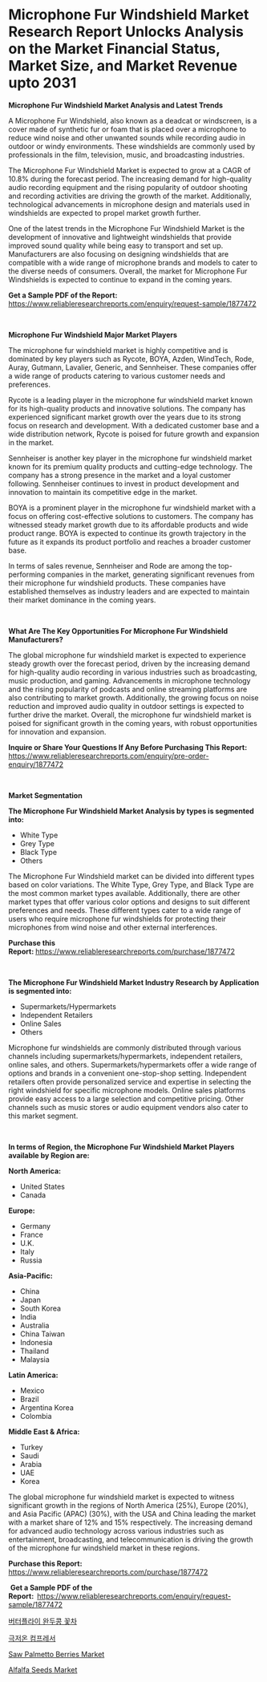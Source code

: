 <p><h1>Microphone Fur Windshield Market Research Report Unlocks Analysis on the Market Financial Status, Market Size, and Market Revenue upto 2031</h1></p><p><strong>Microphone Fur Windshield Market Analysis and Latest Trends</strong></p>
<p><p>A Microphone Fur Windshield, also known as a deadcat or windscreen, is a cover made of synthetic fur or foam that is placed over a microphone to reduce wind noise and other unwanted sounds while recording audio in outdoor or windy environments. These windshields are commonly used by professionals in the film, television, music, and broadcasting industries.</p><p>The Microphone Fur Windshield Market is expected to grow at a CAGR of 10.8% during the forecast period. The increasing demand for high-quality audio recording equipment and the rising popularity of outdoor shooting and recording activities are driving the growth of the market. Additionally, technological advancements in microphone design and materials used in windshields are expected to propel market growth further.</p><p>One of the latest trends in the Microphone Fur Windshield Market is the development of innovative and lightweight windshields that provide improved sound quality while being easy to transport and set up. Manufacturers are also focusing on designing windshields that are compatible with a wide range of microphone brands and models to cater to the diverse needs of consumers. Overall, the market for Microphone Fur Windshields is expected to continue to expand in the coming years.</p></p>
<p><strong>Get a Sample PDF of the Report:&nbsp;</strong> <a href="https://www.reliableresearchreports.com/enquiry/request-sample/1877472">https://www.reliableresearchreports.com/enquiry/request-sample/1877472</a></p>
<p>&nbsp;</p>
<p><strong>Microphone Fur Windshield Major Market Players</strong></p>
<p><p>The microphone fur windshield market is highly competitive and is dominated by key players such as Rycote, BOYA, Azden, WindTech, Rode, Auray, Gutmann, Lavalier, Generic, and Sennheiser. These companies offer a wide range of products catering to various customer needs and preferences.</p><p>Rycote is a leading player in the microphone fur windshield market known for its high-quality products and innovative solutions. The company has experienced significant market growth over the years due to its strong focus on research and development. With a dedicated customer base and a wide distribution network, Rycote is poised for future growth and expansion in the market.</p><p>Sennheiser is another key player in the microphone fur windshield market known for its premium quality products and cutting-edge technology. The company has a strong presence in the market and a loyal customer following. Sennheiser continues to invest in product development and innovation to maintain its competitive edge in the market.</p><p>BOYA is a prominent player in the microphone fur windshield market with a focus on offering cost-effective solutions to customers. The company has witnessed steady market growth due to its affordable products and wide product range. BOYA is expected to continue its growth trajectory in the future as it expands its product portfolio and reaches a broader customer base.</p><p>In terms of sales revenue, Sennheiser and Rode are among the top-performing companies in the market, generating significant revenues from their microphone fur windshield products. These companies have established themselves as industry leaders and are expected to maintain their market dominance in the coming years.</p></p>
<p>&nbsp;</p>
<p><strong>What Are The Key Opportunities For Microphone Fur Windshield Manufacturers?</strong></p>
<p><p>The global microphone fur windshield market is expected to experience steady growth over the forecast period, driven by the increasing demand for high-quality audio recording in various industries such as broadcasting, music production, and gaming. Advancements in microphone technology and the rising popularity of podcasts and online streaming platforms are also contributing to market growth. Additionally, the growing focus on noise reduction and improved audio quality in outdoor settings is expected to further drive the market. Overall, the microphone fur windshield market is poised for significant growth in the coming years, with robust opportunities for innovation and expansion.</p></p>
<p><strong>Inquire or Share Your Questions If Any Before Purchasing This Report:</strong> <a href="https://www.reliableresearchreports.com/enquiry/pre-order-enquiry/1877472">https://www.reliableresearchreports.com/enquiry/pre-order-enquiry/1877472</a></p>
<p>&nbsp;</p>
<p><strong>Market Segmentation</strong></p>
<p><strong>The Microphone Fur Windshield Market Analysis by types is segmented into:</strong></p>
<p><ul><li>White Type</li><li>Grey Type</li><li>Black Type</li><li>Others</li></ul></p>
<p><p>The Microphone Fur Windshield market can be divided into different types based on color variations. The White Type, Grey Type, and Black Type are the most common market types available. Additionally, there are other market types that offer various color options and designs to suit different preferences and needs. These different types cater to a wide range of users who require microphone fur windshields for protecting their microphones from wind noise and other external interferences.</p></p>
<p><strong>Purchase this Report:&nbsp;</strong><a href="https://www.reliableresearchreports.com/purchase/1877472">https://www.reliableresearchreports.com/purchase/1877472</a></p>
<p>&nbsp;</p>
<p><strong>The Microphone Fur Windshield Market Industry Research by Application is segmented into:</strong></p>
<p><ul><li>Supermarkets/Hypermarkets</li><li>Independent Retailers</li><li>Online Sales</li><li>Others</li></ul></p>
<p><p>Microphone fur windshields are commonly distributed through various channels including supermarkets/hypermarkets, independent retailers, online sales, and others. Supermarkets/hypermarkets offer a wide range of options and brands in a convenient one-stop-shop setting. Independent retailers often provide personalized service and expertise in selecting the right windshield for specific microphone models. Online sales platforms provide easy access to a large selection and competitive pricing. Other channels such as music stores or audio equipment vendors also cater to this market segment.</p></p>
<p>&nbsp;</p>
<p><strong>In terms of Region, the Microphone Fur Windshield Market Players available by Region are:</strong></p>
<p>
    <p> <strong> North America: </strong>
        <ul>
            <li>United States</li>
            <li>Canada</li>
        </ul>
        </p> 
    <p> <strong> Europe: </strong>
        <ul>
            <li>Germany</li>
            <li>France</li>
            <li>U.K.</li>
            <li>Italy</li>
            <li>Russia</li>
        </ul>
        </p> 
    <p> <strong> Asia-Pacific: </strong>
        <ul>
            <li>China</li>
            <li>Japan</li>
            <li>South Korea</li>
            <li>India</li>
            <li>Australia</li>
            <li>China Taiwan</li>
            <li>Indonesia</li>
            <li>Thailand</li>
            <li>Malaysia</li>
        </ul>
        </p> 
    <p> <strong> Latin America: </strong>
        <ul>
            <li>Mexico</li>
            <li>Brazil</li>
            <li>Argentina Korea</li>
            <li>Colombia</li>
        </ul>
        </p> 
    <p> <strong> Middle East & Africa: </strong>
        <ul>
            <li>Turkey</li>
            <li>Saudi</li>
            <li>Arabia</li>
            <li>UAE</li>
            <li>Korea</li>
        </ul>
    </p>
    </p>
<p><p>The global microphone fur windshield market is expected to witness significant growth in the regions of North America (25%), Europe (20%), and Asia Pacific (APAC) (30%), with the USA and China leading the market with a market share of 12% and 15% respectively. The increasing demand for advanced audio technology across various industries such as entertainment, broadcasting, and telecommunication is driving the growth of the microphone fur windshield market in these regions.</p></p>
<p><strong>Purchase this Report: </strong><a href="https://www.reliableresearchreports.com/purchase/1877472">https://www.reliableresearchreports.com/purchase/1877472</a></p>
<p>&nbsp;<strong>Get a Sample PDF of the Report:&nbsp;&nbsp;</strong><a href="https://www.reliableresearchreports.com/enquiry/request-sample/1877472">https://www.reliableresearchreports.com/enquiry/request-sample/1877472</a></p>
<p><strong></strong></p>
<p><p><a href="https://github.com/TrevorKruvalis5678/Market-Research-Report-List-1/blob/main/64622817528.md">버터플라이 완두콩 꽃차</a></p><p><a href="https://github.com/lzuwsfreyoq70/Market-Research-Report-List-1/blob/main/94301117527.md">극저온 컴프레서</a></p><p><a href="https://issuu.com/reportprime-2/docs/saw-palmetto-berries-market-size-2030.pptx">Saw Palmetto Berries Market</a></p><p><a href="https://issuu.com/reportprime-2/docs/alfalfa-seeds-market-size-2030.pptx">Alfalfa Seeds Market</a></p></p>